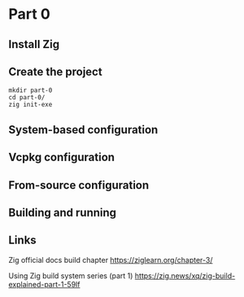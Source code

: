 # Part 0

## Install Zig


## Create the project

```
mkdir part-0
cd part-0/
zig init-exe
```

## System-based configuration


## Vcpkg configuration


## From-source configuration


## Building and running


## Links

Zig official docs build chapter
https://ziglearn.org/chapter-3/

Using Zig build system series (part 1)
https://zig.news/xq/zig-build-explained-part-1-59lf
